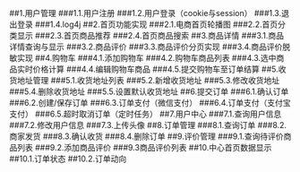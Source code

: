 ##1.用户管理
###1.1.用户注册
###1.2.用户登录（cookie与session）
###1.3.退出登录
###1.4.log4j
##2.首页功能实现
###2.1.电商首页轮播图
###2.2.首页分类显示
###2.3.首页商品推荐
###2.4.首页商品搜索
##3.商品详情
###3.1.商品详情查询与显示
###3.2.商品评价
###3.3.商品评价分页实现
###3.4.商品评价脱敏实现
##4.购物车
###4.1.添加购物车
###4.2.购物车商品列表
###4.3.选中商品实时价格计算
###4.4.编辑购物车商品
###4.5.提交购物车至订单结算
##5.收货地址管理
###5.1.收货地址列表
###5.2.新增收货地址
###5.3.修改收货地址
###5.4.删除收货地址
###5.5.设置默认收货地址
##6.提交订单
###6.1.确认订单
###6.2.创建/保存订单
###6.3.订单支付（微信支付）
###6.4.订单支付（支付宝支付）
###6.5.超时取消订单（定时任务）
##7.用户中心
###7.1.查询用户信息
###7.2.修改用户信息
###7.3.上传头像
##8.订单管理
###8.1.查询订单
###8.2.商家发货
###8.3.确认收货
###8.4.删除订单
##9.评价管理
###9.1.查询待评价商品列表
###9.2.添加商品评价
###9.3商品评价列表
##10.中心首页数据显示
##10.1.订单状态
##10.2.订单动向